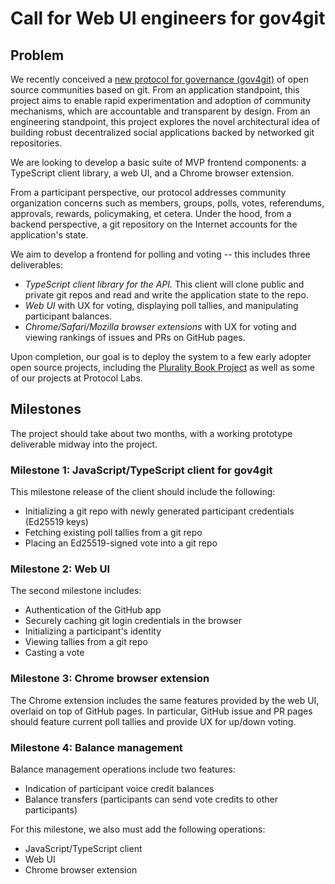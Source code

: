 # Call for Web UI engineers for gov4git

## Problem

We recently conceived a [new protocol for governance (gov4git)](https://github.com/gov4git/gov4git) of open source communities based on git. From an application standpoint, this project aims to enable rapid experimentation and adoption of community mechanisms, which are accountable and transparent by design. From an engineering standpoint, this project explores the novel architectural idea of building robust decentralized social applications backed by networked git repositories.

We are looking to develop a basic suite of MVP frontend components: a TypeScript client library, a web UI, and a Chrome browser extension.

From a participant perspective, our protocol addresses community organization concerns such as members, groups, polls, votes, referendums, approvals, rewards, policymaking, et cetera. Under the hood, from a backend perspective, a git repository on the Internet accounts for the application's state.

We aim to develop a frontend for polling and voting -- this includes three deliverables:
- _TypeScript client library for the API._ This client will clone public and private git repos and read and write the application state to the repo.
- _Web UI_ with UX for voting, displaying poll tallies, and manipulating participant balances.
- _Chrome/Safari/Mozilla browser extensions_ with UX for voting and viewing rankings of issues and PRs on GitHub pages.

Upon completion, our goal is to deploy the system to a few early adopter open source projects, including the [Plurality Book Project](https://protocol.ai/blog/protocol-labs-and-plurality-book/) as well as some of our projects at Protocol Labs.

## Milestones

The project should take about two months, with a working prototype deliverable midway into the project.

### Milestone 1: JavaScript/TypeScript client for gov4git

This milestone release of the client should include the following:
- Initializing a git repo with newly generated participant credentials (Ed25519 keys)
- Fetching existing poll tallies from a git repo
- Placing an Ed25519-signed vote into a git repo

### Milestone 2: Web UI

The second milestone includes:
- Authentication of the GitHub app
- Securely caching git login credentials in the browser
- Initializing a participant's identity
- Viewing tallies from a git repo
- Casting a vote

### Milestone 3: Chrome browser extension

The Chrome extension includes the same features provided by the web UI, overlaid on top of GitHub pages. In particular, GitHub issue and PR pages should feature current poll tallies and provide UX for up/down voting.

### Milestone 4: Balance management

Balance management operations include two features:
- Indication of participant voice credit balances
- Balance transfers (participants can send vote credits to other participants)

For this milestone, we also must add the following operations:
- JavaScript/TypeScript client
- Web UI
- Chrome browser extension
